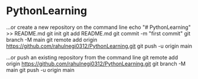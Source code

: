 # PythonLearning



…or create a new repository on the command line
echo "# PythonLearning" >> README.md
git init
git add README.md
git commit -m "first commit"
git branch -M main
git remote add origin https://github.com/rahulnegi0312/PythonLearning.git
git push -u origin main





…or push an existing repository from the command line
git remote add origin https://github.com/rahulnegi0312/PythonLearning.git
git branch -M main
git push -u origin main